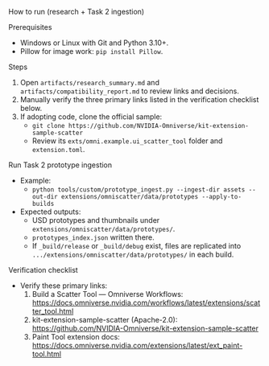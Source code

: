 How to run (research + Task 2 ingestion)

Prerequisites
- Windows or Linux with Git and Python 3.10+.
- Pillow for image work: `pip install Pillow`.

Steps
1) Open `artifacts/research_summary.md` and `artifacts/compatibility_report.md` to review links and decisions.
2) Manually verify the three primary links listed in the verification checklist below.
3) If adopting code, clone the official sample:
   - `git clone https://github.com/NVIDIA-Omniverse/kit-extension-sample-scatter`
   - Review its `exts/omni.example.ui_scatter_tool` folder and `extension.toml`.

Run Task 2 prototype ingestion
- Example:
  - `python tools/custom/prototype_ingest.py --ingest-dir assets --out-dir extensions/omniscatter/data/prototypes --apply-to-builds`
- Expected outputs:
  - USD prototypes and thumbnails under `extensions/omniscatter/data/prototypes/`.
  - `prototypes_index.json` written there.
  - If `_build/release` or `_build/debug` exist, files are replicated into `.../extensions/omniscatter/data/prototypes/` in each build.

Verification checklist
- Verify these primary links:
  1) Build a Scatter Tool — Omniverse Workflows: https://docs.omniverse.nvidia.com/workflows/latest/extensions/scatter_tool.html
  2) kit-extension-sample-scatter (Apache-2.0): https://github.com/NVIDIA-Omniverse/kit-extension-sample-scatter
  3) Paint Tool extension docs: https://docs.omniverse.nvidia.com/extensions/latest/ext_paint-tool.html


